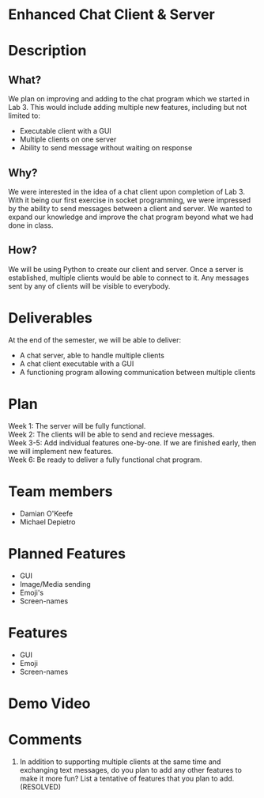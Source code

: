 # Enhanced Chat Client & Server
# Description
## What?
We plan on improving and adding to the chat program which we started in Lab 3. This would include adding multiple new features, including but not limited to: <br />
- Executable client with a GUI <br />
- Multiple clients on one server <br />
- Ability to send message without waiting on response <br />
## Why?
We were interested in the idea of a chat client upon completion of Lab 3. With it being our first exercise in socket programming, we were impressed by the ability to send messages between a client and server. We wanted to expand our knowledge and improve the chat program beyond what we had done in class.
## How?
We will be using Python to create our client and server. Once a server is established, multiple clients would be able to connect to it. Any messages sent by any of clients will be visible to everybody.
# Deliverables
At the end of the semester, we will be able to deliver: <br />
- A chat server, able to handle multiple clients <br />
- A chat client executable with a GUI <br />
- A functioning program allowing communication between multiple clients <br />
# Plan
Week 1: The server will be fully functional. <br />
Week 2: The clients will be able to send and recieve messages. <br />
Week 3-5: Add individual features one-by-one. If we are finished early, then we will implement new features. <br />
Week 6: Be ready to deliver a fully functional chat program. <br />
# Team members
- Damian O'Keefe <br />
- Michael Depietro <br />
# Planned Features
- GUI
- Image/Media sending
- Emoji's
- Screen-names

# Features
- GUI
- Emoji
- Screen-names
# Demo Video


# Comments
1. In addition to supporting multiple clients at the same time and exchanging text messages, do you plan to add any other features to make it more fun? List a tentative of features that you plan to add. (RESOLVED)

